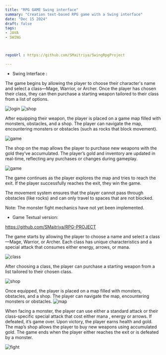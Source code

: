 ```yaml
---
title: "RPG GAME Swing interface"
summary: "Creation text-based RPG game with a Swing interface"
date: "Dec 15 2024"
draft: false
tags:
- JAVA
- SWING



repoUrl : https://github.com/SMaitriya/SwingRpgProject

---
```



- Swing Interface :

The game begins by allowing the player to choose their character's name and select a class—Mage, Warrior, or Archer. Once the player has chosen their class, they can then purchase a starting weapon tailored to their class from a list of options.


![login](https://raw.githubusercontent.com/SMaitriya/Portfolio/main/public/images/rpgproject/login.png)
![shop](https://raw.githubusercontent.com/SMaitriya/Portfolio/main/public/images/rpgproject/shop.png)



After equipping their weapon, the player is placed on a game map filled with monsters, obstacles, and a shop. The player can navigate the map, encountering monsters or obstacles (such as rocks that block movement).

![game](https://raw.githubusercontent.com/SMaitriya/Portfolio/main/public/images/rpgproject/game.png)


The shop on the map allows the player to purchase new weapons with the gold they’ve accumulated. The player’s gold and inventory are updated in real-time, reflecting any purchases or changes during gameplay.

![game](https://raw.githubusercontent.com/SMaitriya/Portfolio/main/public/images/rpgproject/shopgame.png)


The game continues as the player explores the map and tries to reach the exit. If the player successfully reaches the exit, they win the game.

The movement system ensures that the player cannot pass through obstacles (like rocks) and can only travel to spaces that are not blocked.

Note: The monster fight mechanics have not yet been implemented.




- Game Textual version: 

https://github.com/SMaitriya/RPG-PROJECT


The game starts by allowing the player to choose a name and select a class—Mage, Warrior, or Archer. Each class has unique characteristics and a special attack that consumes either energy, arrows, or mana.

![class](https://raw.githubusercontent.com/SMaitriya/Portfolio/main/public/images/rpgproject/class.png)


 After choosing a class, the player can purchase a starting weapon from a list tailored to their chosen class.

 ![shop](https://raw.githubusercontent.com/SMaitriya/Portfolio/main/public/images/rpgproject/shop2.png)
 


 
 
 Once equipped, the player is placed on a map filled with monsters, obstacles, and a shop. The player can navigate the map, encountering monsters or obstacles. 
  ![map](https://raw.githubusercontent.com/SMaitriya/Portfolio/main/public/images/rpgproject/map2.png)

 
 When facing a monster, the player can use either a standard attack or their class-specific special attack that cost either mana , energy or arrows. If defeated, it’s game over. Upon victory, the player earns health and gold. The map’s shop allows the player to buy new weapons using accumulated gold. The game ends when the player either reaches the exit or is defeated by a monster.

  ![fight](https://raw.githubusercontent.com/SMaitriya/Portfolio/main/public/images/rpgproject/fight.png)








